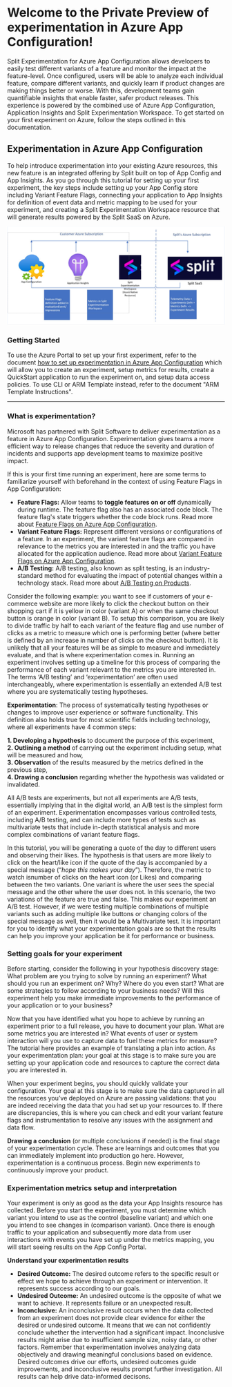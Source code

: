 # Welcome to the Private Preview of experimentation in Azure App Configuration!

Split Experimentation for Azure App Configuration allows developers to easily test different variants of a feature and monitor the impact at the feature-level. Once configured, users will be able to analyze each individual feature, compare different variants, and quickly learn if product changes are making things better or worse. With this, development teams gain quantifiable insights that enable faster, safer product releases. This experience is powered by the combined use of Azure App Configuration, Application Insights and Split Experimentation Workspace. To get started on your first experiment on Azure, follow the steps outlined in this documentation.

## Experimentation in Azure App Configuration
 
To help introduce experimentation into your existing Azure resources, this new feature is an integrated offering by Split built on top of App Config and App Insights. As you go through this tutorial for setting up your first experiment, the key steps include setting up your App Config store including Variant Feature Flags, connecting your application to App Insights for definition of event data and metric mapping to be used for your experiment, and creating a Split Experimentation Workspace resource that will generate results powered by the Split SaaS on Azure.

![Mapping Diagram](./Images/1.png)

### Getting Started

To use the Azure Portal to set up your first experiment, refer to the document [how to set up experimentation in Azure App Configuration](/how-to-setup-experimentation.md) which will allow you to create an experiment, setup metrics for results, create a QuickStart application to run the experiment on, and setup data access policies. To use CLI or ARM Template instead, refer to the document "ARM Template Instructions".

---

### What is experimentation?
Microsoft has partnered with Split Software to deliver experimentation as a feature in Azure App Configuration. Experimentation gives teams a more efficient way to release changes that reduce the severity and duration of incidents and supports app development teams to maximize positive impact. 

If this is your first time running an experiment, here are some terms to familiarize yourself with beforehand in the context of using Feature Flags in App Configuration:<br/>
- **Feature Flags:** Allow teams to **toggle features on or off** dynamically during runtime. The feature flag also has an associated code block. The feature flag's state triggers whether the code block runs. Read more about [Feature Flags on Azure App Configuration](https://learn.microsoft.com/en-us/azure/azure-app-configuration/concept-feature-management#basic-concepts). <br/>
- **Variant Feature Flags:** Represent different versions or configurations of a feature. In an experiment, the variant feature flags are compared in relevance to the metrics you are interested in and the traffic you have allocated for the application audience. Read more about [Variant Feature Flags on Azure App Configuration](https://github.com/microsoft/FeatureManagement-Dotnet/tree/release/v4?tab=readme-ov-file#variants).<br/>
- **A/B Testing:** A/B testing, also known as split testing, is an industry-standard method for evaluating the impact of potential changes within a technology stack. Read more about [A/B Testing on Products](https://www.microsoft.com/en-us/research/group/experimentation-platform-exp/articles/a-b-testing-across-products/).

Consider the following example: you want to see if customers of your e-commerce website are more likely to click the checkout button on their shopping cart if it is yellow in color (variant A) or when the same checkout button is orange in color (variant B). To setup this comparison, you are likely to divide traffic by half to each variant of the feature flag and use number of clicks as a metric to measure which one is performing better (where better is defined by an increase in number of clicks on the checkout button). It is unlikely that all your features will be as simple to measure and immediately evaluate, and that is where experimentation comes in. Running an experiment involves setting up a timeline for this process of comparing the performance of each variant relevant to the metrics you are interested in. The terms ‘A/B testing’ and ‘experimentation’ are often used interchangeably, where experimentation is essentially an extended A/B test where you are systematically testing hypotheses. 

**Experimentation**: The process of systematically testing hypotheses or changes to improve user experience or software functionality. This definition also holds true for most scientific fields including technology, where all experiments have 4 common steps:<br/>

**1.	Developing a hypothesis** to document the purpose of this experiment,  <br/>
**2.	Outlining a method** of carrying out the experiment including setup, what will be measured and how,  <br/>
**3.	Observation** of the results measured by the metrics defined in the previous step,  <br/>
**4.	Drawing a conclusion** regarding whether the hypothesis was validated or invalidated. <br/>

All A/B tests are experiments, but not all experiments are A/B tests, essentially implying that in the digital world, an A/B test is the simplest form of an experiment. Experimentation encompasses various controlled tests, including A/B testing, and can include more types of tests such as multivariate tests that include in-depth statistical analysis and more complex combinations of variant feature flags. 

In this tutorial, you will be generating a quote of the day to different users and observing their likes. The hypothesis is that users are more likely to click on the heart/like icon if the quote of the day is accompanied by a special message (“*hope this makes your day*”). Therefore, the metric to watch isnumber of clicks on the heart icon (or Likes) and comparing between the two variants. One variant is where the user sees the special message and the other where the user does not. In this scenario, the two variations of the feature are true and false. This makes our experiment an A/B test. However, if we were testing multiple combinations of multiple variants such as adding multiple like buttons or changing colors of the special message as well, then it would be a Multivariate test. It is important for you to identify what your experimentation goals are so that the results can help you improve your application be it for performance or business. 

### Setting goals for your experiment
Before starting, consider the following in your hypothesis discovery stage: 
What problem are you trying to solve by running an experiment? What should you run an experiment on? Why? Where do you even start? What are some strategies to follow according to your business needs? Will this experiment help you make immediate improvements to the performance of your application or to your business?

Now that you have identified what you hope to achieve by running an experiment prior to a full release, you have to document your plan. What are some metrics you are interested in? What events of user or system interaction will you use to capture data to fuel these metrics for measure? The tutorial here provides an example of translating a plan into action. As your experimentation plan: your goal at this stage is to make sure you are setting up your application code and resources to capture the correct data you are interested in.

When your experiment begins, you should quickly validate your configuration. Your goal at this stage is to make sure the data captured in all the resources you’ve deployed on Azure are passing validations: that you are indeed receiving the data that you had set up your resources to. If there are discrepancies, this is where you can check and edit your variant feature flags and instrumentation to resolve any issues with the assignment and data flow.

**Drawing a conclusion** (or multiple conclusions if needed) is the final stage of your experimentation cycle. These are learnings and outcomes that you can immediately implement into production go here. However, experimentation is a continuous process. Begin new experiments to continuously improve your product. 

### Experimentation metrics setup and interpretation
Your experiment is only as good as the data your App Insights resource has collected. Before you start the experiment, you must determine which variant you intend to use as the control (baseline variant) and which one you intend to see changes in (comparison variant). Once there is enough traffic to your application and subsequently more data from user interactions with events you have set up under the metrics mapping, you will start seeing results on the App Config Portal.

**Understand your experimentation results**

- **Desired Outcome:** The desired outcome refers to the specific result or effect we hope to achieve through an experiment or intervention. It represents success according to our goals. <br/>
- **Undesired Outcome:** An undesired outcome is the opposite of what we want to achieve. It represents failure or an unexpected result. <br/>
- **Inconclusive:** An inconclusive result occurs when the data collected from an experiment does not provide clear evidence for either the desired or undesired outcome. It means that we can not confidently conclude whether the intervention had a significant impact. Inconclusive results might arise due to insufficient sample size, noisy data, or other factors. Remember that experimentation involves analyzing data objectively and drawing meaningful conclusions based on evidence. Desired outcomes drive our efforts, undesired outcomes guide improvements, and inconclusive results prompt further investigation. All results can help drive data-informed decisons. 


